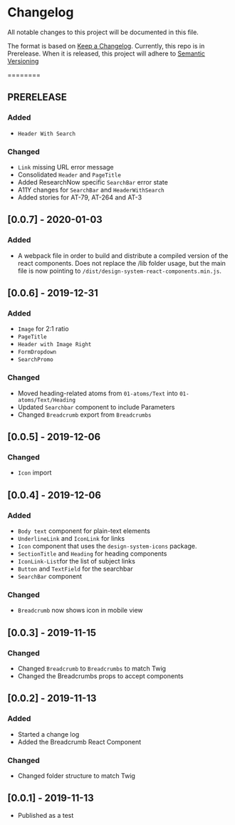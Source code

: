 # Changelog
All notable changes to this project will be documented in this file.

The format is based on [Keep a Changelog](https://keepachangelog.com/en/1.0.0/).
Currently, this repo is in Prerelease.  When it is released, this project will adhere to [Semantic Versioning](https://semver.org/spec/v2.0.0.html)

========
## PRERELEASE
### Added 
- `Header With Search` 

### Changed
- `Link` missing URL error message
- Consolidated `Header` and `PageTitle`
- Added ResearchNow specific `SearchBar` error state 
- A11Y changes for `SearchBar` and `HeaderWithSearch`
- Added stories for AT-79, AT-264 and AT-3

## [0.0.7] - 2020-01-03
### Added
- A webpack file in order to build and distribute a compiled version of the react components. Does not replace the /lib folder usage, but the main file is now pointing to `/dist/design-system-react-components.min.js`.

## [0.0.6] - 2019-12-31
### Added
- `Image` for 2:1 ratio
- `PageTitle`
- `Header with Image Right`
- `FormDropdown`
- `SearchPromo`

### Changed 
- Moved heading-related atoms from `01-atoms/Text` into `01-atoms/Text/Heading` 
- Updated `Searchbar` component to include Parameters
- Changed `Breadcrumb` export from `Breadcrumbs` 

## [0.0.5] - 2019-12-06
### Changed
- `Icon` import

## [0.0.4] - 2019-12-06
### Added
- `Body text` component for plain-text elements
- `UnderlineLink` and `IconLink` for links
- `Icon` component that uses the `design-system-icons` package.
- `SectionTitle` and `Heading` for heading components
- `IconLink-List`for the list of subject links 
- `Button` and `TextField` for the searchbar 
- `SearchBar` component

### Changed 
- `Breadcrumb` now shows icon in mobile view

## [0.0.3] - 2019-11-15
### Changed
- Changed `Breadcrumb` to `Breadcrumbs` to match Twig
- Changed the Breadcrumbs props to accept components

## [0.0.2] - 2019-11-13
### Added
- Started a change log
- Added the Breadcrumb React Component

### Changed
- Changed folder structure to match Twig

## [0.0.1] - 2019-11-13
- Published as a test

